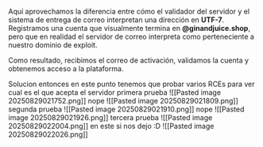 Aquí aprovechamos la diferencia entre cómo el validador del servidor y el sistema de entrega de correo interpretan una dirección en **UTF-7**. Registramos una cuenta que visualmente termina en **@ginandjuice.shop**, pero que en realidad el servidor de correo interpreta como perteneciente a nuestro dominio de exploit.

Como resultado, recibimos el correo de activación, validamos la cuenta y obtenemos acceso a la plataforma.

Solucion
entonces en este punto tenemos que probar varios RCEs para ver cual es el que acepta el servidor
primera prueba
![[Pasted image 20250829021752.png]]
nope
![[Pasted image 20250829021809.png]]
segunda prueba
![[Pasted image 20250829021910.png]]
nope
![[Pasted image 20250829021926.png]]
tercera prueba
![[Pasted image 20250829022004.png]]
en este si nos dejo :D
![[Pasted image 20250829022026.png]]
